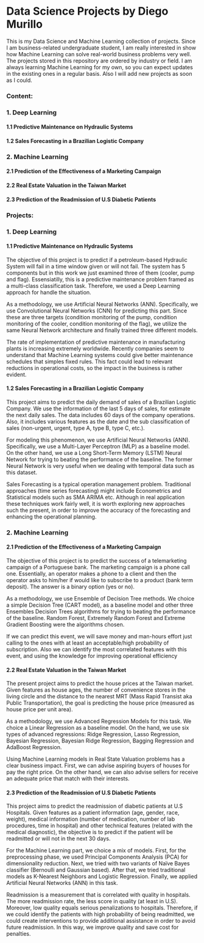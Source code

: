 # Data Science Projects by Diego Murillo

This is my Data Science and Machine Learning collection of projects. Since I am business-related undergraduate student, I am really interested in show how Machine Learning can solve real-world business problems very well.
The projects stored in this repository are ordered by industry or field. I am always learning Machine Learning for my own, so you can expect updates in the existing ones in a regular basis. Also I will add new projects as soon as I could.

### Content:

### 1. Deep Learning

#### 1.1 Predictive Maintenance on Hydraulic Systems

#### 1.2 Sales Forecasting in a Brazilian Logistic Company

### 2. Machine Learning 

#### 2.1 Prediction of the Effectiveness of a Marketing Campaign

#### 2.2 Real Estate Valuation in the Taiwan Market

#### 2.3 Prediction of the Readmission of U.S Diabetic Patients


### Projects:

### 1. Deep Learning

#### 1.1 Predictive Maintenance on Hydraulic Systems

The objective of this project is to predict if a petroleum-based Hydraulic System will fail in a time window given or will not fail. The system has 5 components but in this work we just examined three of them (cooler, pump and flag). Essensiatilly, this is a predictive maintenance problem framed as a multi-class classification task. Therefore, we used a Deep Learning approach for handle the situation.

As a methodology, we use Artificial Neural Networks (ANN). Specifically, we use Convolutional Neural Networks (CNN) for predicting this part. Since these are three targets (condition monitoring of the pump, condition monitoring of the cooler, condition monitoring of the flag), we utilize the same Neural Network architecture and finally trained three different models.

The rate of implementation of predictive maintenance in manufacturing plants is increasing extremely worldwide. Recently companies seem to understand that Machine Learning systems could give better maintenance schedules that simples fixed rules. This fact could lead to relevant reductions in operational costs, so the impact in the business is rather evident. 

#### 1.2 Sales Forecasting in a Brazilian Logistic Company

This project aims to predict the daily demand of sales of a Brazilian Logistic Company. We use the information of the last 5 days of sales, for estimate the next daily sales. The data includes 60 days of the company operations. Also, it includes various features as the date and the sub classification of sales (non-urgent, urgent, type A, type B, type C, etc.). 

For modeling this phenomenon, we use Artificial Neural Networks (ANN). Specifically, we use a Multi-Layer Perceptron (MLP) as a baseline model. On the other hand, we use a Long Short-Term Memory (LSTM) Neural Network for trying to beating the performance of the baseline. The former Neural Network is very useful when we dealing with temporal data such as this dataset.

Sales Forecasting is a typical operation management problem. Traditional approaches (time series forecasting) might include Econometrics and Statistical models such as SMA ARIMA etc. Although in real application these techniques work fairly well, it is worth exploring new approaches such the present, in order to improve the accuracy of the forecasting and enhancing the operational planning. 



### 2. Machine Learning 

#### 2.1 Prediction of the Effectiveness of a Marketing Campaign

The objective of this project is to predict the success of a telemarketing campaign of a Portuguese bank. The marketing campaign is a phone call one. Essentially, an operator makes a phone to a client and then the operator asks to him/her if would like to subscribe to a product (bank term deposit). The answer is a binary option (yes or no).

As a methodology, we use Ensemble of Decision Tree methods. We choice a simple Decision Tree (CART model), as a baseline model and other three Ensembles Decision Trees algorithms for trying to beating the performance of the baseline. Random Forest, Extremely Random Forest and Extreme Gradient Boosting were the algorithms chosen.

If we can predict this event, we will save money and man-hours effort just calling to the ones with at least an acceptable/high probability of subscription. Also we can identify the most correlated features with this event, and using the knowledge for improving operational efficiency

#### 2.2 Real Estate Valuation in the Taiwan Market

The present project aims to predict the house prices at the Taiwan market. Given features as house ages, the number of convenience stores in the living circle and the distance to the nearest MRT (Mass Rapid Transist aka Public Transportation), the goal is predicting the house price (measured as house price per unit area).

As a methodology, we use Advanced Regression Models for this task. We choice a Linear Regression as a baseline model. On the hand, we use six types of advanced regressions: Ridge Regression, Lasso Regression, Bayesian Regression, Bayesian Ridge Regression, Bagging Regression and AdaBoost Regression. 

Using Machine Learning models in Real State Valuation problems has a clear business impact. First, we can advise aspiring buyers of houses for pay the right price. On the other hand, we can also advise sellers for receive an adequate price that match with their interests.

#### 2.3 Prediction of the Readmission of U.S Diabetic Patients

This project aims to predict the readmission of diabetic patients at U.S Hospitals. Given features as a patient information (age, gender, race, weight), medical information (number of medication, number of lab procedures, time in hospital) and other technical features (related with the medical diagnostic), the objective is to predict if the patient will be readmitted or will not in the next 30 days.

For the Machine Learning part, we choice a mix of models. First, for the preprocessing phase, we used Principal Components Analysis (PCA) for dimensionality reduction. Next, we tried with two variants of Naïve Bayes classifier (Bernoulli and Gaussian based). After that, we tried traditional models as K-Nearest Neighbors and Logistic Regression. Finally, we applied Artificial Neural Networks (ANN) in this task.

Readmission is a measurement that is correlated with quality in hospitals. The more readmission rate, the less score in quality (at least in U.S). Moreover, low quality equals serious penalizations to hospitals. Therefore, if we could identify the patients with high probability of being readmitted, we could create interventions to provide additional assistance in order to avoid future readmission. In this way, we improve quality and save cost for penalties.  


